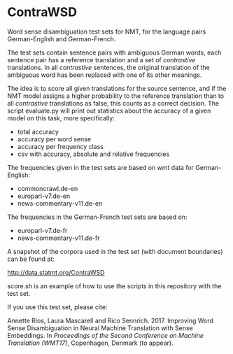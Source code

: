 # ContraWSD
Word sense disambiguation test sets for NMT, for the language pairs German-English and German-French.

The test sets contain sentence pairs with ambiguous German words, each sentence pair has a reference translation and a set of _contrastive_ translations. 
In all _contrastive_ sentences, the original translation of the ambiguous word has been replaced with one of its other meanings.

The idea is to score all given translations for the source sentence, and if the NMT model assigns a higher probability to the reference translation than to all _contrastive_ translations as false, this counts as a correct decision. 
The script evaluate.py will print out statistics about the accuracy of a given model on this task, more specifically:
 - total accuracy
 - accuracy per word sense
 - accuracy per frequency class 
 - csv with accuracy, absolute and relative frequencies
 
 The frequencies given in the test sets are based on wmt data for German-English:
 - commoncrawl.de-en
 - europarl-v7.de-en
 - news-commentary-v11.de-en
 
 The frequencies in the German-French test sets are based on:
 - europarl-v7.de-fr
 - news-commentary-v11.de-fr

A snapshot of the corpora used in the test set (with document boundaries) can be found at:

http://data.statmt.org/ContraWSD

score.sh is an example of how to use the scripts in this repository with the test set.

If you use this test set, please cite:

Annette Rios, Laura Mascarell and Rico Sennrich. 2017. Improving Word Sense Disambiguation in Neural Machine Translation with Sense Embeddings. In _Proceedings of the Second Conference on Machine Translation (WMT17)_, Copenhagen, Denmark (to appear).
